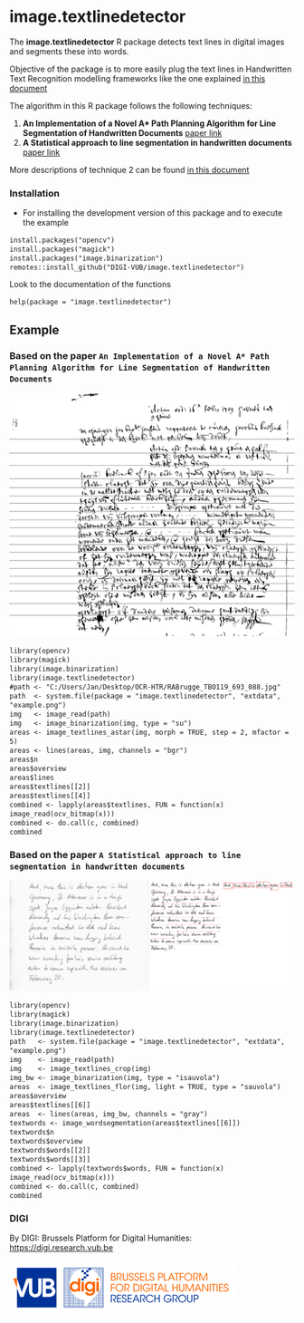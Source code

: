 # image.textlinedetector

The  **image.textlinedetector** R package detects text lines in digital images and segments these into words.

Objective of the package is to more easily plug the text lines in Handwritten Text Recognition modelling frameworks like the one explained [in this document](http://www.jpuigcerver.net/pubs/jpuigcerver_icdar2017.pdf) 

The algorithm in this R package follows the following techniques:

1. __An Implementation of a Novel A* Path Planning Algorithm for Line Segmentation of Handwritten Documents__ [paper link](https://github.com/smeucci/LineSegm/blob/master/c%2B%2B/linesegm/docs/relazione.pdf)
2. __A Statistical approach to line segmentation in handwritten documents__ [paper link](http://citeseerx.ist.psu.edu/viewdoc/download?doi=10.1.1.88.5806&rep=rep1&type=pdf)

More descriptions of technique 2 can be found [in this document](https://github.com/arthurflor23/text-segmentation/blob/master/doc/Text%20Segmentation.pdf)

### Installation

- For installing the development version of this package and to execute the example 

```
install.packages("opencv")
install.packages("magick")
install.packages("image.binarization")
remotes::install_github("DIGI-VUB/image.textlinedetector")
```

Look to the documentation of the functions

```
help(package = "image.textlinedetector")
```

## Example

### Based on the paper `An Implementation of a Novel A* Path Planning Algorithm for Line Segmentation of Handwritten Documents`

![](https://raw.githubusercontent.com/DIGI-VUB/image.textlinedetector/master/inst/extdata/example-result-astar.png)

```
library(opencv)
library(magick)
library(image.binarization)
library(image.textlinedetector)
#path <- "C:/Users/Jan/Desktop/OCR-HTR/RABrugge_TBO119_693_088.jpg"
path  <- system.file(package = "image.textlinedetector", "extdata", "example.png")
img   <- image_read(path)
img   <- image_binarization(img, type = "su")
areas <- image_textlines_astar(img, morph = TRUE, step = 2, mfactor = 5)
areas <- lines(areas, img, channels = "bgr")
areas$n
areas$overview
areas$lines
areas$textlines[[2]]
areas$textlines[[4]]
combined <- lapply(areas$textlines, FUN = function(x) image_read(ocv_bitmap(x)))
combined <- do.call(c, combined)
combined
```

### Based on the paper `A Statistical approach to line segmentation in handwritten documents`

![](https://raw.githubusercontent.com/DIGI-VUB/image.textlinedetector/master/inst/extdata/example-result.png)


```{r}
library(opencv)
library(magick)
library(image.binarization)
library(image.textlinedetector)
path   <- system.file(package = "image.textlinedetector", "extdata", "example.png")
img    <- image_read(path)
img    <- image_textlines_crop(img)
img_bw <- image_binarization(img, type = "isauvola")
areas  <- image_textlines_flor(img, light = TRUE, type = "sauvola")
areas$overview
areas$textlines[[6]]
areas  <- lines(areas, img_bw, channels = "gray")
textwords <- image_wordsegmentation(areas$textlines[[6]])
textwords$n
textwords$overview
textwords$words[[2]]
textwords$words[[3]]
combined <- lapply(textwords$words, FUN = function(x) image_read(ocv_bitmap(x)))
combined <- do.call(c, combined)
combined
```

### DIGI

By DIGI: Brussels Platform for Digital Humanities: https://digi.research.vub.be

![](tools/logo.png)